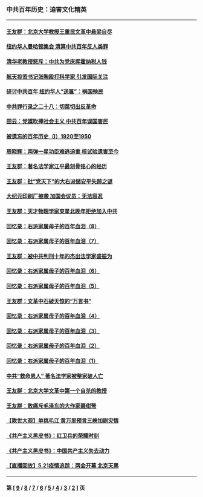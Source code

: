### 中共百年历史：迫害文化精英
---
#### [王友群：北京大学教授王重民文革中悬梁自尽](../../pages/nf1176111/n13084645.md?07220430) 
#### [纽约华人曼哈顿集会 清算中共百年反人类罪](../../pages/nf1176111/n13084157.md?07220430) 
#### [清华老教授怒斥：中共为党庆挥霍纳税人钱](../../pages/nf1176111/n13071430.md?07220430) 
#### [航天投资书记张陶殴打科学家 引发国际关注](../../pages/nf1176111/n13069132.md?07220430) 
#### [研讨中共百年 纽约华人“送匾”：祸国殃民](../../pages/nf1176111/n13057367.md?07220430) 
#### [中共罪行录之二十八：切菜切出反革命](../../pages/nf1176111/n13030600.md?07220430) 
#### [田云：党媒吹捧社会主义 中共百年误国害民](../../pages/nf1176111/n13006682.md?07220430) 
#### [被遗忘的百年历史（I）1920至1950](../../pages/nf1176111/n12986411.md?07220430) 
#### [周晓辉：两弹一星功臣难逃迫害 核试验遗害至今](../../pages/nf1176111/n12974997.md?07220430) 
#### [王友群：著名法学家江平最刻骨铭心的经历](../../pages/nf1176111/n12970787.md?07220430) 
#### [王友群：批“党天下”的大右派储安平失踪之谜](../../pages/nf1176111/n12954229.md?07220430) 
#### [大纪元印刷厂被袭 加国会议员：无法容忍](../../pages/nf1176111/n12883028.md?07220430) 
#### [王友群：天才物理学家束星北晚年拒绝加入中共](../../pages/nf1176111/n12792913.md?07220430) 
#### [回忆录：右派家属母子的百年血泪（8）](../../pages/nf1176111/n12706196.md?07220430) 
#### [回忆录：右派家属母子的百年血泪（7）](../../pages/nf1176111/n12706191.md?07220430) 
#### [王友群：被中共判刑十年的杰出法学家盛振为](../../pages/nf1176111/n12706141.md?07220430) 
#### [回忆录：右派家属母子的百年血泪（6）](../../pages/nf1176111/n12698863.md?07220430) 
#### [回忆录：右派家属母子的百年血泪（5）](../../pages/nf1176111/n12692515.md?07220430) 
#### [王友群：文革中石破天惊的“万言书”](../../pages/nf1176111/n12690994.md?07220430) 
#### [回忆录：右派家属母子的百年血泪（4）](../../pages/nf1176111/n12686410.md?07220430) 
#### [回忆录：右派家属母子的百年血泪（3）](../../pages/nf1176111/n12683820.md?07220430) 
#### [回忆录：右派家属母子的百年血泪（2）](../../pages/nf1176111/n12679738.md?07220430) 
#### [回忆录：右派家属母子的百年血泪（1）](../../pages/nf1176111/n12678112.md?07220430) 
#### [中共“救命恩人” 著名法学家被整家破人亡](../../pages/nf1176111/n12658168.md?07220430) 
#### [王友群：北京大学文革中第一个自杀的教授](../../pages/nf1176111/n12632697.md?07220430) 
#### [王友群：敢痛斥毛泽东的大作家聂绀弩](../../pages/nf1176111/n12384788.md?07220430) 
#### [【欺世大观】单挑毛江 黄万里预言三峡加剧灾情](../../pages/nf1176111/n12357101.md?07220430) 
#### [《共产主义黑皮书》：红卫兵的荣耀时刻](../../pages/nf1176111/n12190329.md?07220430) 
#### [《共产主义黑皮书》：中国共产主义失去动力](../../pages/nf1176111/n12168749.md?07220430) 
#### [【直播回放】5.21疫情追踪：两会开幕 北京天黑](../../pages/nf1176111/n12126358.md?07220430) 

---
#### 第 [ [9](./9.md?07220430) / [8](./8.md?07220430) / [7](./7.md?07220430) / [6](./6.md?07220430) / [5](./5.md?07220430) / [4](./4.md?07220430) / [3](./3.md?07220430) / [2](./2.md?07220430) ] 页
